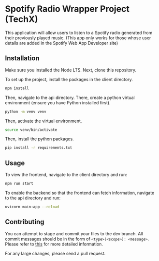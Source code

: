 # Spotify Radio Wrapper Project (TechX)

This application will allow users to listen to a Spotify radio generated from their previously played music.
(This app only works for those whose user details are added in the Spotify Web App Developer site)

## Installation

Make sure you installed the Node LTS. Next, clone this repository.

To set up the project, install the packages in the client directory.

```bash
npm install
```

Then, navigate to the api directory. There, create a python virtual environment (ensure you have Python installed first).

```bash
python -m venv venv
```

Then, activate the virtual environment.

```bash
source venv/bin/activate
```

Then, install the python packages.

```bash
pip install -r requirements.txt
```

## Usage

To view the frontend, navigate to the client directory and run:

```bash
npm run start
```

To enable the backend so that the frontend can fetch information, navigate to the api directory and run:

```bash
uvicorn main:app --reload
```

## Contributing

You can attempt to stage and commit your files to the dev branch. All commit messages should be in the form of `<type>(<scope>): <message>`. Please refer to [this](https://gist.github.com/joshbuchea/6f47e86d2510bce28f8e7f42ae84c716) for more detailed information.

For any large changes, please send a pull request.
